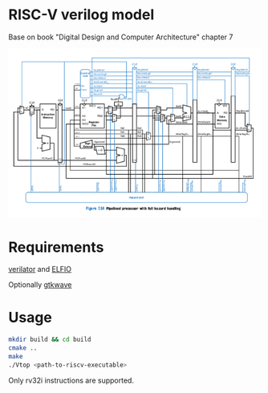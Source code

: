 # RISC-V verilog model

Base on book "Digital Design and Computer Architecture" chapter 7

![](./pics/scheme.png)

# Requirements
[verilator](https://www.veripool.org/verilator/) and [ELFIO](https://github.com/serge1/ELFIO)

Optionally [gtkwave](https://gtkwave.sourceforge.net/)

# Usage
```bash
mkdir build && cd build
cmake ..
make
./Vtop <path-to-riscv-executable>
```
Only rv32i instructions are supported. 